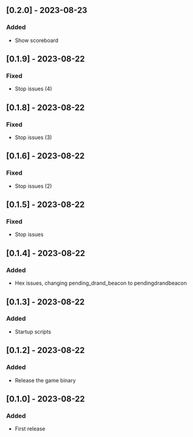 ## [0.2.0] - 2023-08-23
### Added
- Show scoreboard

## [0.1.9] - 2023-08-22
### Fixed
- Stop issues (4)

## [0.1.8] - 2023-08-22
### Fixed
- Stop issues (3)

## [0.1.6] - 2023-08-22
### Fixed
- Stop issues (2)

## [0.1.5] - 2023-08-22
### Fixed
- Stop issues

## [0.1.4] - 2023-08-22
### Added
- Hex issues, changing pending_drand_beacon to pendingdrandbeacon

## [0.1.3] - 2023-08-22
### Added
- Startup scripts

## [0.1.2] - 2023-08-22
### Added
- Release the game binary

## [0.1.0] - 2023-08-22
### Added
- First release

